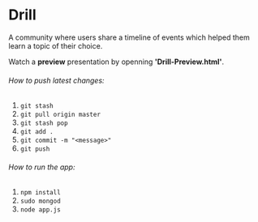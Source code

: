 # Drill
A community where users share a timeline of events which helped them learn a topic of their choice.

Watch a **preview** presentation by openning **'Drill-Preview.html'**.

###### How to push latest changes:
1. `git stash`
2. `git pull origin master`
3. `git stash pop`
4. `git add .`
5. `git commit -m "<message>"`
6. `git push`


###### How to run the app:
1. `npm install`
2. `sudo mongod`
3. `node app.js`